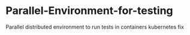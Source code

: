 # Parallel-Environment-for-testing
Parallel distributed environment to run tests in containers kubernetes
fix
